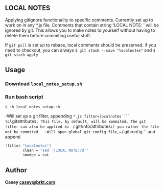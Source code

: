 ## LOCAL NOTES
Applying gitignore functionality to specific comments.
Currently set up to work on in any *.js file. 
Comments that contain string 'LOCAL NOTE: ' will be ignored by git. This allows you to make notes to yourself without having to delete them before commiting useful stuff. 

If ```git pull``` is set up to rebase, local comments should be preserved.
If you need to checkout, you can always ```$ git stash --save "localnotes"``` and ```$ git stash apply```

## Usage

### Download ```local_notes_setup.sh```

### Run bash script
```$ sh local_notes_setup.sh```

-Will set up a git filter, appending ``` *.js filter=localnotes```` to ```<project root>/.gitattributes```. This file, by default, will be commited. The git filter can also be applied to  ```<project root>/.git/info/attributes``` if you rather the file not be commited. 
-Will open global git config file, ```~/.gitconfig``` and append 
```sh
[filter "localnotes"]
        clean = "sed '/LOCAL NOTE:/d'"
        smudge = cat
```

## Author

**Casey [casey@brkt.com](mailto:casey@brkt.com)**
